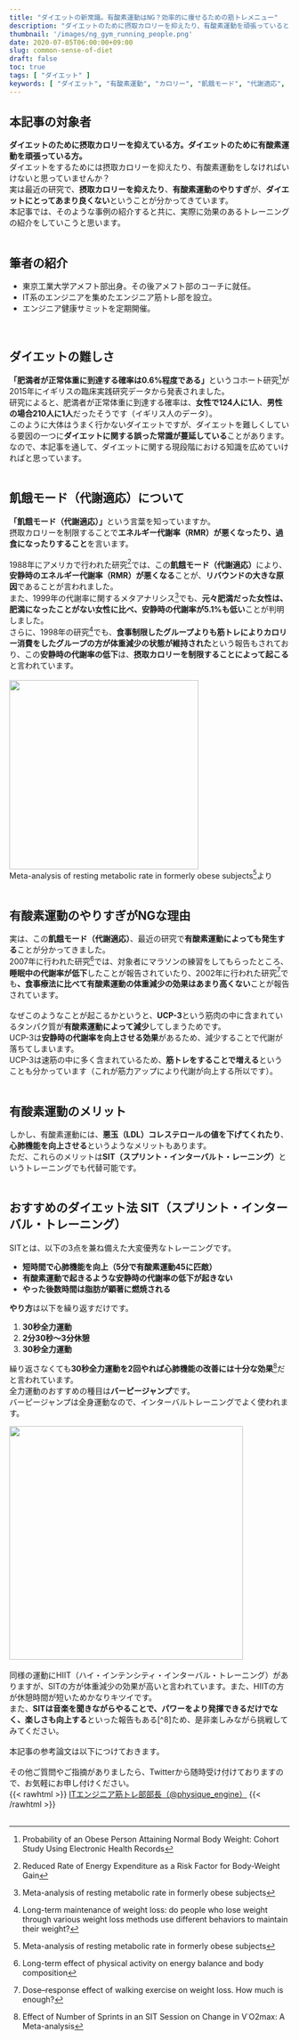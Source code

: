 ```yaml
---
title: "ダイエットの新常識。有酸素運動はNG？効率的に痩せるための筋トレメニュー"
description: "ダイエットのために摂取カロリーを抑えたり、有酸素運動を頑張っているという方はいませんか？その常識はとっくに古くなっています。ダイエットを効果的に行うためにやっちゃいけないことやるべきことを最新の研究結果からまとめました。ダイエットしてなるべく早く痩せたいという方は是非記事をご覧ください。"
thumbnail: '/images/ng_gym_running_people.png'
date: 2020-07-05T06:00:00+09:00
slug: common-sense-of-diet
draft: false
toc: true
tags: [ "ダイエット" ]
keywords: [ "ダイエット", "有酸素運動", "カロリー", "飢餓モード", "代謝適応", "SIT", "HIIT" ]
---
```


## 本記事の対象者
<b>ダイエットのために摂取カロリーを抑えている方。ダイエットのために有酸素運動を頑張っている方。</b><br>
ダイエットをするためには摂取カロリーを抑えたり、有酸素運動をしなければいけないと思っていませんか？<br>
実は最近の研究で、<b>摂取カロリーを抑えたり</b>、<b>有酸素運動のやりすぎ</b>が、<b>ダイエットにとってあまり良くない</b>ということが分かってきています。<br>
本記事では、そのような事例の紹介すると共に、実際に効果のあるトレーニングの紹介をしていこうと思います。
<br>
<br>

## 筆者の紹介
<ul>
  <li>東京工業大学アメフト部出身。その後アメフト部のコーチに就任。</li>
  <li>IT系のエンジニアを集めたエンジニア筋トレ部を設立。</li>
  <li>エンジニア健康サミットを定期開催。</li>
</ul>
<br>

## ダイエットの難しさ
<b>「肥満者が正常体重に到達する確率は0.6%程度である」</b>というコホート研究[^1]が2015年にイギリスの臨床実践研究データから発表されました。<br>
研究によると、肥満者が正常体重に到達する確率は、<b>女性で124人に1人</b>、<b>男性の場合210人に1人</b>だったそうです（イギリス人のデータ）。<br>
このように大体はうまく行かないダイエットですが、ダイエットを難しくしている要因の一つに<b>ダイエットに関する誤った常識が蔓延している</b>ことがあります。<br>
なので、本記事を通して、ダイエットに関する現段階における知識を広めていければと思っています。<br>
<br>
[^1]: Probability of an Obese Person Attaining Normal Body Weight: Cohort Study Using Electronic Health Records

## 飢餓モード（代謝適応）について
<b>「飢餓モード（代謝適応）」</b>という言葉を知っていますか。<br>
摂取カロリーを制限することで<b>エネルギー代謝率（RMR）が悪くなったり、過食になったりすること</b>を言います。<br><br>
1988年にアメリカで行われた研究[^2]では、この<b>飢餓モード（代謝適応）</b>により、<b>安静時のエネルギー代謝率（RMR）が悪くなる</b>ことが、<b>リバウンドの大きな原因</b>であることが言われました。<br>
また、1999年の代謝率に関するメタアナリシス[^3]でも、<b>元々肥満だった女性は、肥満になったことがない女性に比べ、安静時の代謝率が5.1%も低い</b>ことが判明しました。<br>
さらに、1998年の研究[^4]でも、<b>食事制限したグループよりも筋トレによりカロリー消費をしたグループの方が体重減少の状態が維持された</b>という報告もされており、この<b>安静時の代謝率の低下</b>は、<b>摂取カロリーを制限することによって起こる</b>と言われています。
<br>
<br>
<img width="340px" src="/images/formerly_obese_rmr.png" /><br>
Meta-analysis of resting metabolic rate in formerly obese subjects[^3]より
<br>
<br>

[^2]: Reduced Rate of Energy Expenditure as a Risk Factor for Body-Weight Gain
[^3]: Meta-analysis of resting metabolic rate in formerly obese subjects
[^4]: Long-term maintenance of weight loss: do people who lose weight through various weight loss methods use different behaviors to maintain their weight?

## 有酸素運動のやりすぎがNGな理由
実は、この<b>飢餓モード（代謝適応）</b>、最近の研究で<b>有酸素運動によっても発生する</b>ことが分かってきました。<br>
2007年に行われた研究[^5]では、対象者にマラソンの練習をしてもらったところ、<b>睡眠中の代謝率が低下</b>したことが報告されていたり、2002年に行われた研究[^6]でも<b>、食事療法に比べて有酸素運動の体重減少の効果はあまり高くない</b>ことが報告されています。
<br>
<br>
なぜこのようなことが起こるかというと、<b>UCP-3</b>という筋肉の中に含まれているタンパク質が<b>有酸素運動によって減少</b>してしまうためです。<br>
UCP-3は<b>安静時の代謝率を向上させる効果</b>があるため、減少することで代謝が落ちてしまいます。<br>
UCP-3は速筋の中に多く含まれているため、<b>筋トレをすることで増える</b>ということも分かっています（これが筋力アップにより代謝が向上する所以です）。
<br>
<br>

[^5]: Long-term effect of physical activity on energy balance and body composition
[^6]: Dose–response effect of walking exercise on weight loss. How much is enough?

## 有酸素運動のメリット
しかし、有酸素運動には、<b>悪玉（LDL）コレステロールの値を下げてくれたり</b>、<b>心肺機能を向上させる</b>というようなメリットもあります。<br>
ただ、これらのメリットは<b>SIT（スプリント・インターバルト・レーニング）</b>というトレーニングでも代替可能です。
<br>
<br>

## おすすめのダイエット法 SIT（スプリント・インターバル・トレーニング）
SITとは、以下の3点を兼ね備えた大変優秀なトレーニングです。

- <b>短時間で心肺機能を向上（5分で有酸素運動45に匹敵）</b>
- <b>有酸素運動で起きるような安静時の代謝率の低下が起きない</b>
- <b>やった後数時間は脂肪が顕著に燃焼される</b>

<b>やり方</b>は以下を繰り返すだけです。

1. <b>30秒全力運動</b>
2. <b>2分30秒〜3分休憩</b>
3. <b>30秒全力運動</b>

繰り返さなくても<b>30秒全力運動を2回やれば心肺機能の改善には十分な効果</b>[^7]だと言われています。<br>
全力運動のおすすめの種目は<b>バーピージャンプ</b>です。<br>
バーピージャンプは全身運動なので、インターバルトレーニングでよく使われます。<br>

<img width="420px" src="/images/burpee_jump.jpg" />
<br>
<br>
同様の運動にHIIT（ハイ・インテンシティ・インターバル・トレーニング）がありますが、SITの方が体重減少の効果が高いと言われています。また、HIITの方が休憩時間が短いためかなりキツイです。<br>
また、<b>SITは音楽を聞きながらやることで、パワーをより発揮できるだけでなく、楽しさも向上する</b>といった報告もある[^8]ため、是非楽しみながら挑戦してみてください。

[^7]: Effect of Number of Sprints in an SIT Session on Change in V˙O2max: A Meta-analysis
[^8]: Music enhances performance and perceived enjoyment of sprint interval exercise.

<br>
<br>
本記事の参考論文は以下につけておきます。  
<br>
<br>
その他ご質問やご指摘がありましたら、Twitterから随時受け付けておりますので、お気軽にお申し付けください。  <br>
{{< rawhtml >}}
<a href="https://twitter.com/physique_engine" target="_blank" rel="nofollow">ITエンジニア筋トレ部部長（@physique_engine）</a>
{{< /rawhtml >}}

<br>
<br>
